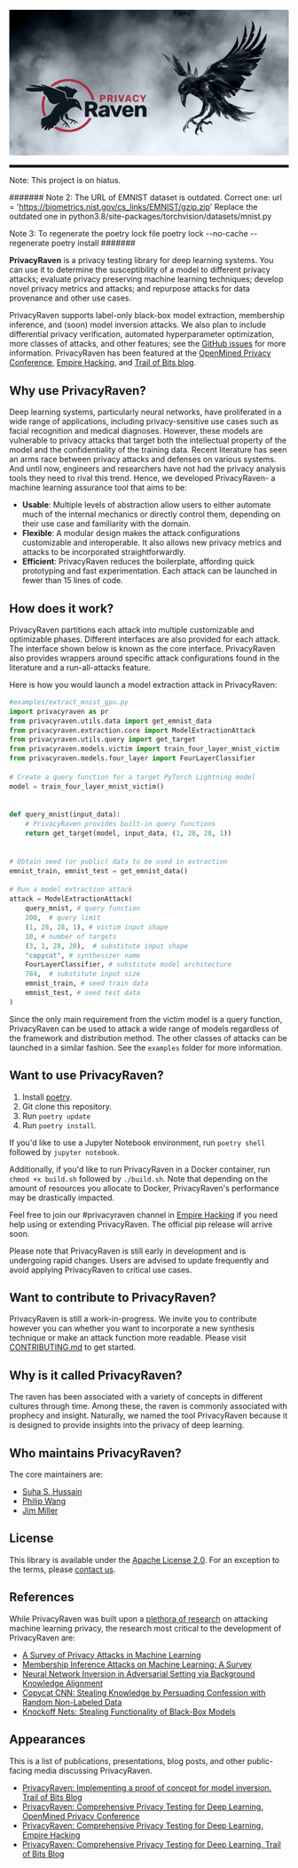![PrivacyRaven Logo](https://github.com/trailofbits/PrivacyRaven/blob/master/images/privacyraven_logo.jpeg) 
<hr style="height:5px"/>

Note: This project is on hiatus. 

#######
Note 2: The URL of EMNIST dataset is outdated. Correct one:
url = 'https://biometrics.nist.gov/cs_links/EMNIST/gzip.zip'
Replace the outdated one in python3.8/site-packages/torchvision/datasets/mnist.py 

Note 3: To regenerate the poetry lock file
poetry lock --no-cache --regenerate
poetry install
#######

**PrivacyRaven** is a privacy testing library for deep learning systems.
You can use it to determine the susceptibility of a model to different privacy attacks; evaluate privacy preserving machine learning techniques; develop novel privacy metrics and attacks; and repurpose attacks for data provenance and other use cases.

PrivacyRaven supports label-only black-box model extraction, membership inference, and (soon) model inversion attacks.
We also plan to include differential privacy verification, automated hyperparameter optimization, more classes of attacks, and other features; see the [GitHub issues](https://github.com/trailofbits/PrivacyRaven/issues) for more information.
PrivacyRaven has been featured at the [OpenMined Privacy Conference](https://www.youtube.com/watch?v=F46lX5VIoas&list=PLUNOsx6Az_ZGKQd_p4StdZRFQkCBwnaY6&t=2h21m50s), [Empire Hacking](https://www.empirehacking.nyc/), and [Trail of Bits blog](https://blog.trailofbits.com/2020/10/08/privacyraven-has-left-the-nest/).

## Why use PrivacyRaven?

Deep learning systems, particularly neural networks, have proliferated in a wide range of applications, including privacy-sensitive use cases such as facial recognition and medical diagnoses.
However, these models are vulnerable to privacy attacks that target both the intellectual property of the model and the confidentiality of the training data.
Recent literature has seen an arms race between privacy attacks and defenses on various systems.
And until now, engineers and researchers have not had the privacy analysis tools they need to rival this trend.
Hence, we developed PrivacyRaven- a machine learning assurance tool that aims to be:
+ **Usable**: Multiple levels of abstraction allow users to either automate much of the internal mechanics or directly control them, depending on their use case and familiarity with the domain. 
+ **Flexible**: A modular design makes the attack configurations customizable and interoperable. It also allows new privacy metrics and attacks to be incorporated straightforwardly.
+ **Efficient**: PrivacyRaven reduces the boilerplate, affording quick prototyping and fast experimentation. Each attack can be launched in fewer than 15 lines of code.

## How does it work?

PrivacyRaven partitions each attack into multiple customizable and optimizable phases.
Different interfaces are also provided for each attack.
The interface shown below is known as the core interface.
PrivacyRaven also provides wrappers around specific attack configurations found in the literature and a run-all-attacks feature.

Here is how you would launch a model extraction attack in PrivacyRaven:

```python
#examples/extract_mnist_gpu.py
import privacyraven as pr
from privacyraven.utils.data import get_emnist_data
from privacyraven.extraction.core import ModelExtractionAttack
from privacyraven.utils.query import get_target
from privacyraven.models.victim import train_four_layer_mnist_victim
from privacyraven.models.four_layer import FourLayerClassifier

# Create a query function for a target PyTorch Lightning model
model = train_four_layer_mnist_victim()


def query_mnist(input_data):
    # PrivacyRaven provides built-in query functions
    return get_target(model, input_data, (1, 28, 28, 1))


# Obtain seed (or public) data to be used in extraction
emnist_train, emnist_test = get_emnist_data()

# Run a model extraction attack
attack = ModelExtractionAttack(
    query_mnist, # query function
    200,  # query limit
    (1, 28, 28, 1), # victim input shape
    10, # number of targets
    (3, 1, 28, 28),  # substitute input shape
    "copycat", # synthesizer name
    FourLayerClassifier, # substitute model architecture
    784,  # substitute input size
    emnist_train, # seed train data
    emnist_test, # seed test data
)
```
Since the only main requirement from the victim model is a query function, PrivacyRaven can be used to attack a wide range of models regardless of the framework and distribution method.
The other classes of attacks can be launched in a similar fashion. See the `examples` folder for more information.

## Want to use PrivacyRaven?

1. Install [poetry](https://python-poetry.org/docs/).
2. Git clone this repository.
3. Run `poetry update`
4. Run `poetry install`.

If you'd like to use a Jupyter Notebook environment, run `poetry shell` followed by `jupyter notebook`.

Additionally, if you'd like to run PrivacyRaven in a Docker container, run `chmod +x build.sh` followed by `./build.sh`.  Note that depending on the amount of resources you allocate to Docker, PrivacyRaven's performance may be drastically impacted.

Feel free to join our #privacyraven channel in [Empire Hacking](https://slack.empirehacking.nyc/) if you need help using or extending PrivacyRaven.
The official pip release will arrive soon.

Please note that PrivacyRaven is still early in development and is undergoing rapid changes. Users are advised to update frequently and avoid applying PrivacyRaven to critical use cases. 

## Want to contribute to PrivacyRaven?

PrivacyRaven is still a work-in-progress.
We invite you to contribute however you can whether you want to incorporate a new synthesis technique or make an attack function more readable.
Please visit [CONTRIBUTING.md](https://github.com/trailofbits/PrivacyRaven/blob/master/CONTRIBUTING.md) to get started.

## Why is it called PrivacyRaven?

The raven has been associated with a variety of concepts in different cultures through time.
Among these, the raven is commonly associated with prophecy and insight.
Naturally, we named the tool PrivacyRaven because it is designed to provide insights into the privacy of deep learning.

## Who maintains PrivacyRaven?

The core maintainers are:
+ [Suha S. Hussain](https://github.com/suhacker1)
+ [Philip Wang](https://github.com/pwang00) 
+ [Jim Miller](https://github.com/james-miller-93)

## License

This library is available under the [Apache License 2.0](https://github.com/trailofbits/PrivacyRaven/blob/master/LICENSE).
For an exception to the terms, please [contact us](mailto:opensource@trailofbits.com).

## References

While PrivacyRaven was built upon a [plethora of research](https://github.com/stratosphereips/awesome-ml-privacy-attacks) on attacking machine learning privacy, the research most critical to the development of PrivacyRaven are:

+ [A Survey of Privacy Attacks in Machine Learning](https://arxiv.org/abs/2007.07646)
+ [Membership Inference Attacks on Machine Learning: A Survey](https://arxiv.org/abs/2103.07853)
+ [Neural Network Inversion in Adversarial Setting via Background Knowledge Alignment](https://dl.acm.org/doi/pdf/10.1145/3319535.3354261?casa_token=lDNQ40-4Wa4AAAAA%3Ap9olQ3qMdDZ0n2sl-nNIgk4sOuLRMBTGVTxycZ5wjGpnFPf5lTz-MYw0e8ISggSseHC9T46it5yX)
+ [Copycat CNN: Stealing Knowledge by Persuading Confession with Random Non-Labeled Data](https://ieeexplore.ieee.org/document/8489592)
+ [Knockoff Nets: Stealing Functionality of Black-Box Models](https://arxiv.org/abs/1812.02766)

## Appearances 

This is a list of publications, presentations, blog posts, and other public-facing media discussing PrivacyRaven. 

+ [PrivacyRaven: Implementing a proof of concept for model inversion. Trail of Bits Blog](https://www.trailofbits.com/post/privacyraven-implementing-proof-of-concept-model-inversion)
+ [PrivacyRaven: Comprehensive Privacy Testing for Deep Learning. OpenMined Privacy Conference](https://www.youtube.com/watch?v=F46lX5VIoas&list=PLUNOsx6Az_ZGKQd_p4StdZRFQkCBwnaY6&t=8510s)
+ [PrivacyRaven: Comprehensive Privacy Testing for Deep Learning. Empire Hacking](https://www.youtube.com/watch?v=tKFc0ZsWNX4)
+ [PrivacyRaven: Comprehensive Privacy Testing for Deep Learning. Trail of Bits Blog](https://blog.trailofbits.com/2020/10/08/privacyraven-has-left-the-nest/)
